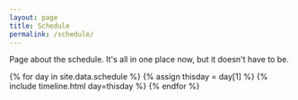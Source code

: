 ```yaml
---
layout: page
title: Schedule
permalink: /schedule/
---
```


Page about the schedule. It's all in one place now, but it doesn't have to be.

{% for day in site.data.schedule %}
{% assign thisday = day[1] %}
{% include timeline.html day=thisday %}
{% endfor %}
